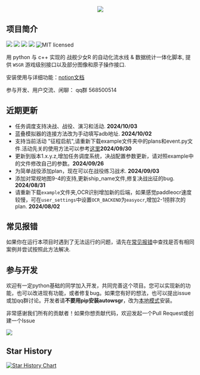 <div align=center>
<img src="https://raw.githubusercontent.com/huan-yp/Auto-WSGR/main/.assets/logo.png">
</div>

## 项目简介

![](https://img.shields.io/github/repo-size/huan-yp/Auto-WSGR) ![](https://img.shields.io/pypi/v/autowsgr) ![](https://img.shields.io/pypi/dm/autowsgr) ![](https://img.shields.io/github/issues/huan-yp/Auto-WSGR) ![MIT licensed](https://img.shields.io/badge/license-MIT-brightgreen.svg)

用 python 与 c++ 实现的 战舰少女R 的自动化流水线 & 数据统计一体化脚本, 提供 `WSGR` 游戏级别接口以及部分图像和原子操作接口.

安装使用与详细功能：[notion文档](https://sincere-theater-0e6.notion.site/56a26bfe32da4931a6a1ece332173211?v=428430662def42a2a7ea6dac48238d50)

参与开发、用户交流、闲聊： qq群 568500514

## 近期更新

- 任务调度支持决战、战役、演习和活动. **2024/10/03**
- 蓝叠模拟器的连接方法改为手动填写adb地址. **2024/10/02**
- 支持当前活动 "征程启航",请重新下载example文件夹中的plans和event.py文件.活动先关的使用方法可以参考[这里](https://sincere-theater-0e6.notion.site/fb9bbe5a4b0a426db59ac7892645ee1b)**2024/09/30**
- 更新到版本1.x.y.z,增加任务调度系统，决战配置参数更新，请对照example中的文件修改自己的参数。**2024/09/26**
- 为简单战役添加plan，现在可以在战役练习战术. **2024/09/03**
- 添加对常规地图9-4的支持,更新ship_name文件,修复决战出征的bug. **2024/08/31**
- 请重新下载`example`文件夹,OCR识别增加新的后端，如果感觉paddleocr速度较慢，可在`user_settings`中设置`OCR_BACKEND`为`easyocr`,增加2-1捞胖次的plan. **2024/08/02**

## 常见报错

如果你在运行本项目时遇到了无法运行的问题，请先在[常见报错](/documentation/FAQ.md)中查找是否有相同案例并尝试按照此方法解决.

## 参与开发

欢迎有一定python基础的同学加入开发，共同完善这个项目。您可以实现新的功能，也可以改进现有功能，或者修复bug。如果您有好的想法，也可以提出issue或加qq群讨论。开发者请**不要用pip安装autowsgr**，改为[本地模式](https://www.notion.so/AutoWSGR-efeb69811b544604b944d5b5727317a4?pvs=4#dc2833ce4b8449ca8293a98f0b2b3b71)安装。


非常感谢我们所有的贡献者！如果你想贡献代码，欢迎发起一个Pull Request或创建一个Issue

<a href="https://github.com/huan-yp/Auto-WSGR/graphs/contributors">
  <img src="https://contrib.rocks/image?repo=huan-yp/Auto-WSGR" />
</a>

## Star History

[![Star History Chart](https://api.star-history.com/svg?repos=huan-yp/Auto-WSGR&type=Date)](https://star-history.com/#huan-yp/Auto-WSGR&Date)
